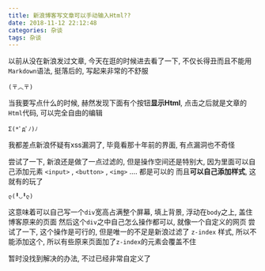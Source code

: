 ```yaml
---
title: 新浪博客写文章可以手动输入Html??
date: 2018-11-12 22:12:48
categories: 杂谈
tags: 杂谈
---
```


以前从没在新浪发过文章, 今天在逛的时候进去看了一下, 不仅长得丑而且不能用`Markdown`语法, 挺落后的, 写起来非常的不舒服
```
(〒︿〒)
```
当我要写点什么的时候, 赫然发现下面有个按钮**显示Html**, 点击之后就是文章的`Html`代码, 可以完全自由的编辑
```
Σ(*ﾟдﾟﾉ)ﾉ
```
我都差点新浪怀疑有xss漏洞了, 毕竟看那十年前的界面, 有点漏洞也不奇怪

尝试了一下, 新浪还是做了一点过滤的, 但是操作空间还是特别大, 因为里面可以自己添加元素
`<input>` , `<button>` , `<img>` .... 都是可以的
而且**可以自己添加样式**, 这就有的玩了
```
ლ(╹◡╹ლ)
```

这意味着可以自己写一个`div`宽高占满整个屏幕, 填上背景, 浮动在`body`之上, 盖住博客原来的页面
然后这个`div`之中自己怎么操作都可以, 就像一个自定义的网页
尝试了一下, 这个操作是可行的, 但是唯一的不足是新浪过滤了 `z-index` 样式, 所以不能添加这个, 所以有些原来页面加了`z-index`的元素会覆盖不住

暂时没找到解决的办法, 不过已经非常自定义了


